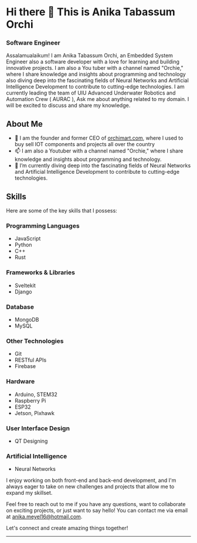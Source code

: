 # Hi there 👋 This is Anika Tabassum Orchi

### Software Engineer

Assalamualaikum! I am Anika Tabassum Orchi, an Embedded System Engineer also a software developer with a love for learning and building innovative projects. I am also a You tuber with a channel named "Orchie," where I share knowledge and insights about programming and technology also diving deep into the fascinating fields of Neural Networks and Artificial Intelligence Development to contribute to cutting-edge technologies. I am currently leading the team of UIU Advanced Underwater Robotics and Automation Crew ( AURAC ), Ask me about anything related to my domain. I will be excited to discuss and share my knowledge.

## About Me

- 🔭 I am the founder and former CEO of [orchimart.com](https://orchimart.com), where I used to buy sell IOT components and projects all over the country
- 📫 I am also a Youtuber with a channel named "Orchie," where I share knowledge and insights about programming and technology.
- 🌱 I’m currently diving deep into the fascinating fields of Neural Networks and Artificial Intelligence Development to contribute to cutting-edge technologies.

## Skills

Here are some of the key skills that I possess:

### Programming Languages
- JavaScript
- Python
- C++
- Rust

### Frameworks & Libraries
- Sveltekit
- Django

### Database
- MongoDB
- MySQL

### Other Technologies
- Git
- RESTful APIs
- Firebase

### Hardware
- Arduino, STEM32
- Raspberry Pi
- ESP32
- Jetson, Pixhawk

### User Interface Design
- QT Designing

### Artificial Intelligence
- Neural Networks

I enjoy working on both front-end and back-end development, and I'm always eager to take on new challenges and projects that allow me to expand my skillset.

Feel free to reach out to me if you have any questions, want to collaborate on exciting projects, or just want to say hello! You can contact me via email at [anika.meyel16@hotmail.com](mailto:anika.meyel16@hotmail.com).

Let's connect and create amazing things together!

---
